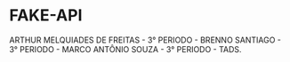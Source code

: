 # FAKE-API
ARTHUR MELQUIADES DE FREITAS - 3° PERIODO - 
BRENNO SANTIAGO - 3° PERIODO -
MARCO ANTÔNIO SOUZA - 3° PERIODO - 
TADS.
